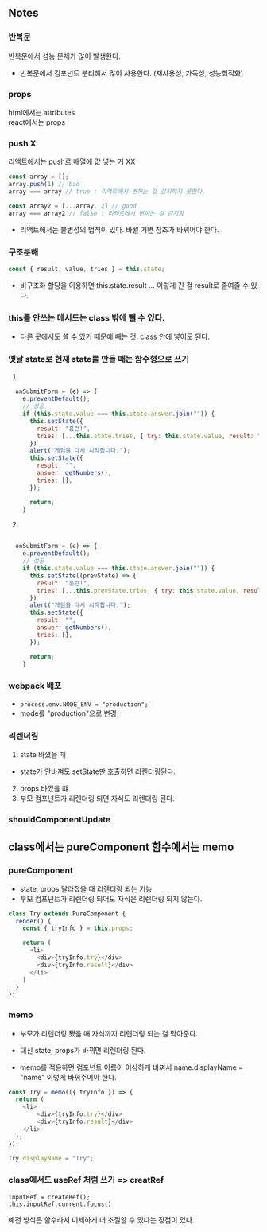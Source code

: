 ## Notes

### 반복문
반복문에서 성능 문제가 많이 발생한다.
- 반복문에서 컴포넌트 분리해서 많이 사용한다. (재사용성, 가독성, 성능최적화)

### props
html에서는 attributes  
react에서는 props

### push X
리액트에서는 push로 배열에 값 넣는 거 XX

```js
const array = [];
array.push(1) // bad
array === array // true : 리액트에서 변하는 걸 감지하지 못한다.

const array2 = [...array, 2] // good
array === array2 // false : 리액트에서 변하는 걸 감지함
```
- 리액트에서는 불변성의 법칙이 있다. 바뀔 거면 참조가 바뀌어야 한다.

### 구조분해
```js
const { result, value, tries } = this.state;
```
- 비구조화 할당을 이용하면 this.state.result ... 이렇게 긴 걸 result로 줄여줄 수 있다.

### this를 안쓰는 메서드는 class 밖에 뺄 수 있다.
- 다른 곳에서도 쓸 수 있기 때문에 빼는 것. class 안에 넣어도 된다.

### 옛날 state로 현재 state를 만들 때는 함수형으로 쓰기
1.

```js
  onSubmitForm = (e) => {
    e.preventDefault();
    // 성공
    if (this.state.value === this.state.answer.join("")) {
      this.setState({
        result: "홈런!",
        tries: [...this.state.tries, { try: this.state.value, result: "홈런!" }],
      })
      alert("게임을 다시 시작합니다.");
      this.setState({
        result: "",
        answer: getNumbers(),
        tries: [],
      });

      return;
    }
```
2.
```js

  onSubmitForm = (e) => {
    e.preventDefault();
    // 성공
    if (this.state.value === this.state.answer.join("")) {
      this.setState((prevState) => {
        result: "홈런!",
        tries: [...this.prevState.tries, { try: this.state.value, result: "홈런!" }],
      })
      alert("게임을 다시 시작합니다.");
      this.setState({
        result: "",
        answer: getNumbers(),
        tries: [],
      });

      return;
    }
```

### webpack 배포
- `process.env.NODE_ENV = "production";`
- mode를 "production"으로 변경

### 리렌더링
1. state 바꼈을 때
  - state가 안바껴도 setState만 호출하면 리렌더링된다.
2. props 바꼈을 떄
3. 부모 컴포넌트가 리렌더링 되면 자식도 리렌더링 된다.

### shouldComponentUpdate

## class에서는 pureComponent 함수에서는 memo
### pureComponent
- state, props 달라졌을 때 리렌더링 되는 기능
- 부모 컴포넌트가 리렌더링 되어도 자식은 리렌더링 되지 않는다.

```js
class Try extends PureComponent {
  render() {
    const { tryInfo } = this.props;

    return (
      <li>
        <div>{tryInfo.try}</div>
        <div>{tryInfo.result}</div>
      </li>
    )
  }
};
```

### memo
- 부모가 리렌더링 됐을 때 자식까지 리렌더링 되는 걸 막아준다.
- 대신 state, props가 바뀌면 리렌더링 된다.

- memo를 적용하면 컴포넌트 이름이 이상하게 바껴서 name.displayName = "name" 이렇게 바꿔주어야 한다.

```js
const Try = memo(({ tryInfo }) => {
  return (
    <li>
        <div>{tryInfo.try}</div>
        <div>{tryInfo.result}</div>
    </li>
  );
});

Try.displayName = "Try";
```

### class에서도 useRef 처럼 쓰기 => creatRef
`inputRef = createRef();`  
`this.inputRef.current.focus()`

예전 방식은 함수라서 미세하게 더 조절할 수 있다는 장점이 있다.